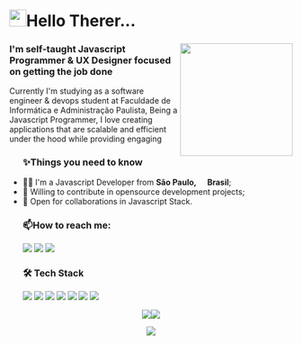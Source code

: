 
<!--
**JVMarks/JVMarks** is a ✨ _special_ ✨ repository because its `README.md` (this file) appears on your GitHub profile.

Here are some ideas to get you started:
- Hi there 👋: ...
- 🔭 I’m currently working on: ...
- 🌱 I’m currently learning: ...
- 👯 I’m looking to collaborate on: ...
- 🤔 I’m looking for help with: ...
- 💬 Ask me about: ...
- 📫 How to reach me: ...
- 😄 Pronouns: ...
- ⚡ Fun fact: ...
-->

<div id="readme" class="Box md js-code-block-container Box--responsive">
    <div class="Box-header d-flex flex-items-center flex-justify-between bg-white border-bottom-0">     
      <h1 class="Box-title pr-3">
    <img src="https://emojis.slackmojis.com/emojis/images/1531849430/4246/blob-sunglasses.gif?1531849430" width="30"/>Hello Therer...
      </h1>
    </div>
      <div class="Box-body px-5 pb-5">
       <h3>
           <img align='right' src='https://media1.tenor.com/images/2477b4b564fa225af89ede7ef3f51d70/tenor.gif?itemid=17534947' width='200'>
           I'm self-taught Javascript Programmer & UX Designer focused on getting the job done</h3>
       <p>Currently I'm studying as a software engineer & devops student at Faculdade de Informática e Administração Paulista, 
Being a Javascript Programmer, I love creating applications that are scalable and efficient under the hood while providing engaging</p>
<ul> 
  <h3>✨Things you need to know</h3>
   <li>🧑‍💻 I'm a Javascript Developer from <b>São Paulo, <img src="https://image.flaticon.com/icons/svg/197/197386.svg" width="13"/> Brasil</b>;</li>
   <li>👯 Willing to contribute in opensource development projects;</li>
    <li>🤝 Open for collaborations in Javascript Stack.</li>
</ul>
 <ul>
   <h3>📫How to reach me:</h3>
<a href="https://linkedin.com/in/joão-victor-marks-74b26a193/"><img src="https://img.shields.io/badge/linkedin-0077B5.svg?style=for-the-badge&logo=linkedin&logoColor=white"></a>
<a href="https://instagram.com/jv.marks"><img src="https://img.shields.io/badge/instagram-E4405F.svg?style=for-the-badge&logo=instagram&logoColor=white"></a>
<a href="mailto:jovic.marks@gmail.com"><img src="https://img.shields.io/badge/e‑mail-D14836.svg?style=for-the-badge&logo=GMail&logoColor=white"></a>
</ul>
          
 <ul>
    <h3>🛠 Tech Stack</h3>      
  <p>
  <img src="https://img.shields.io/badge/javascript%20-%23323330.svg?&style=for-the-badge&logo=javascript&logoColor=%23F7DF1E"/>
  <img src="https://img.shields.io/badge/typescript%20-%23007ACC.svg?&style=for-the-badge&logo=typescript&logoColor=white"/>
  <img src="https://img.shields.io/badge/react%20-%2320232a.svg?&style=for-the-badge&logo=react&logoColor=%2361DAFB"/>
  <img src="https://img.shields.io/badge/react_native%20-%2320232a.svg?&style=for-the-badge&logo=react&logoColor=%2361DAFB"/>
  <img src="https://img.shields.io/badge/node.js%20-%2343853D.svg?&style=for-the-badge&logo=node.js&logoColor=white"/>
  <img src="https://img.shields.io/badge/git%20-%23F05033.svg?&style=for-the-badge&logo=git&logoColor=white"/>
  <img src="https://img.shields.io/badge/github%20-%23121011.svg?&style=for-the-badge&logo=github&logoColor=white"/>
 </p>
</ul>
<p align = "center">
<img src="https://badges.pufler.dev/visits/JVMarks/JVMarks?style=for-the-badge"><img src="https://badges.pufler.dev/repos/JVMarks?style=for-the-badge">
</p>
<p align = "center">
  <img align = "center" src="https://github-readme-stats.vercel.app/api?username=JVMarks&&show_icons=true&title_color=ffffff&icon_color=bb2acf&text_color=daf7dc&bg_color=151515">
</p>
